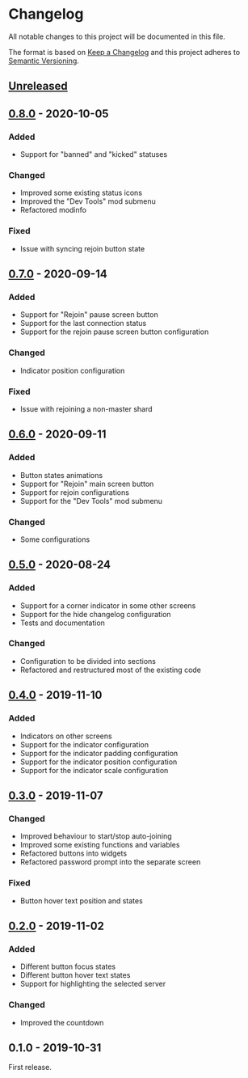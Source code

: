 # Changelog

All notable changes to this project will be documented in this file.

The format is based on [Keep a Changelog](http://keepachangelog.com/en/1.0.0/)
and this project adheres to [Semantic Versioning](http://semver.org/spec/v2.0.0.html).

## [Unreleased][]

## [0.8.0][] - 2020-10-05

### Added

- Support for "banned" and "kicked" statuses

### Changed

- Improved some existing status icons
- Improved the "Dev Tools" mod submenu
- Refactored modinfo

### Fixed

- Issue with syncing rejoin button state

## [0.7.0][] - 2020-09-14

### Added

- Support for "Rejoin" pause screen button
- Support for the last connection status
- Support for the rejoin pause screen button configuration

### Changed

- Indicator position configuration

### Fixed

- Issue with rejoining a non-master shard

## [0.6.0][] - 2020-09-11

### Added

- Button states animations
- Support for "Rejoin" main screen button
- Support for rejoin configurations
- Support for the "Dev Tools" mod submenu

### Changed

- Some configurations

## [0.5.0][] - 2020-08-24

### Added

- Support for a corner indicator in some other screens
- Support for the hide changelog configuration
- Tests and documentation

### Changed

- Configuration to be divided into sections
- Refactored and restructured most of the existing code

## [0.4.0][] - 2019-11-10

### Added

- Indicators on other screens
- Support for the indicator configuration
- Support for the indicator padding configuration
- Support for the indicator position configuration
- Support for the indicator scale configuration

## [0.3.0][] - 2019-11-07

### Changed

- Improved behaviour to start/stop auto-joining
- Improved some existing functions and variables
- Refactored buttons into widgets
- Refactored password prompt into the separate screen

### Fixed

- Button hover text position and states

## [0.2.0][] - 2019-11-02

### Added

- Different button focus states
- Different button hover text states
- Support for highlighting the selected server

### Changed

- Improved the countdown

## 0.1.0 - 2019-10-31

First release.

[unreleased]: https://github.com/victorpopkov/dst-mod-auto-join/compare/v0.8.0...HEAD
[0.8.0]: https://github.com/victorpopkov/dst-mod-auto-join/compare/v0.7.0...v0.8.0
[0.7.0]: https://github.com/victorpopkov/dst-mod-auto-join/compare/v0.6.0...v0.7.0
[0.6.0]: https://github.com/victorpopkov/dst-mod-auto-join/compare/v0.5.0...v0.6.0
[0.5.0]: https://github.com/victorpopkov/dst-mod-auto-join/compare/v0.4.0...v0.5.0
[0.4.0]: https://github.com/victorpopkov/dst-mod-auto-join/compare/v0.3.0...v0.4.0
[0.3.0]: https://github.com/victorpopkov/dst-mod-auto-join/compare/v0.2.0...v0.3.0
[0.2.0]: https://github.com/victorpopkov/dst-mod-auto-join/compare/v0.1.0...v0.2.0
